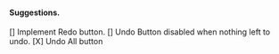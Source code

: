 #### Suggestions. 
[] Implement Redo button. 
[] Undo Button disabled when nothing left to undo. 
[X] Undo All button   
